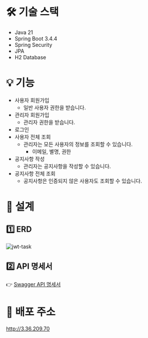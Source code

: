 # 🛠 기술 스택
- Java 21
- Spring Boot 3.4.4
- Spring Security
- JPA
- H2 Database

# 💡 기능
- 사용자 회원가입
  - 일반 사용자 권한을 받습니다.
- 관리자 회원가입
  - 관리자 권한을 받습니다.
- 로그인
- 사용자 전체 조회
  - 관리자는 모든 사용자의 정보를 조회할 수 있습니다.
    - 이메일, 별명, 권한
- 공지사항 작성
  - 관리자는 공지사항을 작성할 수 있습니다.
- 공지사항 전체 조회
  - 공지사항은 인증되지 않은 사용자도 조회할 수 있습니다.

# 🧩 설계
## 1️⃣ ERD
![jwt-task](https://github.com/user-attachments/assets/dfa92e90-52ca-4bc9-b7f6-1b396df4948b)

## 2️⃣ API 명세서
👉 [Swagger API 명세서](http://3.36.209.70/swagger-ui/index.html)

# 🚀 배포 주소
http://3.36.209.70
